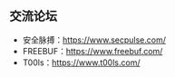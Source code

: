 ## 交流论坛
- 安全脉搏：https://www.secpulse.com/
- FREEBUF：https://www.freebuf.com/
- T00ls：https://www.t00ls.com/